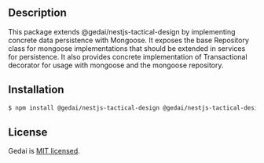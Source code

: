 ## Description

This package extends @gedai/nestjs-tactical-design by implementing concrete data persistence with Mongoose. It exposes the base Repository class for mongoose implementations that should be extended in services for persistence. It also provides concrete implementation of Transactional decorator for usage with mongoose and the mongoose repository.

## Installation

```bash
$ npm install @gedai/nestjs-tactical-design @gedai/nestjs-tactical-design-mongoose @nestjs/mongoose mongoose
```

## License

Gedai is [MIT licensed](LICENSE).
